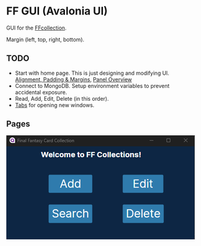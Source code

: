 # FF GUI (Avalonia UI)

GUI for the [FFcollection](https://github.com/TcPirate1/FFTCG_collection).

Margin (left, top, right, bottom).

## TODO

- Start with home page. This is just designing and modifying UI. [Alignment, Padding & Margins](https://docs.avaloniaui.net/docs/basics/user-interface/building-layouts/alignment-margins-and-padding), [Panel Overview](https://docs.avaloniaui.net/docs/basics/user-interface/building-layouts/panels-overview)
- Connect to MongoDB. Setup environment variables to prevent accidental exposure.
- Read, Add, Edit, Delete (in this order).
- [Tabs](https://docs.avaloniaui.net/docs/controls/tabcontrol) for opening new windows.

## Pages

![Home Page](./ProgressImages/Avalonia_FFGUI_HomePage.png)